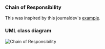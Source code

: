 ### Chain of Responsibility
This was inspired by this journaldev's [example](https://www.journaldev.com/1617/chain-of-responsibility-design-pattern-in-java).

### UML class diagram
![Chain of Responsibility](https://github.com/tramyardg/tramyardg-gof-dp/tree/master/src/main/java/com/tramyardg/dp/behavioral/chainofresponsibility/chain_of_responsibility.png)
